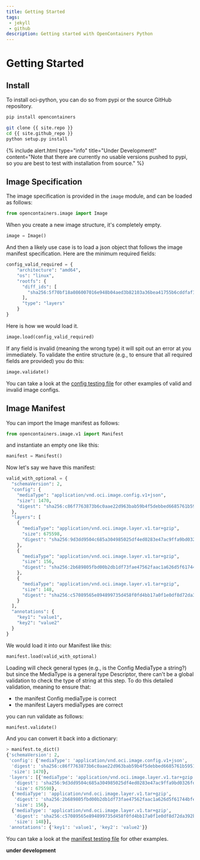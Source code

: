 ```yaml
---
title: Getting Started
tags: 
 - jekyll
 - github
description: Getting started with OpenContainers Python
---
```


# Getting Started

## Install

To install oci-python, you can do so from pypi or the source GitHub repository.

```bash
pip install opencontainers
```
```bash
git clone {{ site.repo }}
cd {{ site.github_repo }}
python setup.py install
```

{% include alert.html type="info" title="Under Development!" content="Note that there are currently no usable versions pushed to pypi, so you are best to test with installation from source." %}

## Image Specification

The image specification is provided in the `image` module, and can be loaded
as follows:

```python
from opencontainers.image import Image
```

When you create a new image structure, it's completely empty.

```python
image = Image()
```

And then a likely use case is to load a json object that follows the image
manifest specification. Here are the minimum required fields:

```python
config_valid_required = {
    "architecture": "amd64",
    "os": "linux",
    "rootfs": {
      "diff_ids": [
        "sha256:5f70bf18a086007016e948b04aed3b82103a36bea41755b6cddfaf10ace3c6ef"
      ],
      "type": "layers"
    }
}
```

Here is how we would load it. 

```python
image.load(config_valid_required)
```

If any field is invalid (meaning the wrong type) it will spit out an error at you immediately.
To validate the entire structure (e.g., to ensure that all required fields are provided)
you do this:

```python
image.validate()
```

You can take a look at the [config testing file](https://github.com/vsoch/oci-python/blob/master/opencontainers/tests/test_config.py) for other examples of valid and invalid image configs.


## Image Manifest

You can import the Image manifest as follows:

```python
from opencontainers.image.v1 import Manifest
```
and instantiate an empty one like this:

```python
manifest = Manifest()
```

Now let's say we have this manifest:

```python
valid_with_optional = {
  "schemaVersion": 2,
  "config": {
    "mediaType": "application/vnd.oci.image.config.v1+json",
    "size": 1470,
    "digest": "sha256:c86f7763873b6c0aae22d963bab59b4f5debbed6685761b5951584f6efb0633b"
  },
  "layers": [
    {
      "mediaType": "application/vnd.oci.image.layer.v1.tar+gzip",
      "size": 675598,
      "digest": "sha256:9d3dd9504c685a304985025df4ed0283e47ac9ffa9bd0326fddf4d59513f0827"
    },
    {
      "mediaType": "application/vnd.oci.image.layer.v1.tar+gzip",
      "size": 156,
      "digest": "sha256:2b689805fbd00b2db1df73fae47562faac1a626d5f61744bfe29946ecff5d73d"
    },
    {
      "mediaType": "application/vnd.oci.image.layer.v1.tar+gzip",
      "size": 148,
      "digest": "sha256:c57089565e894899735d458f0fd4bb17a0f1e0df8d72da392b85c9b35ee777cd"
    }
  ],
  "annotations": {
    "key1": "value1",
    "key2": "value2"
  }
}
```

We would load it into our Manifest like this:

```python
manifest.load(valid_with_optional)
```

Loading will check general types (e.g., is the Config MediaType a string?) but
since the MediaType is a general type Descriptor, there can't be a global validation
to check the type of string at this step. To do this detailed validation, meaning
to ensure that:

 - the manifest Config mediaType is correct
 - the manifest Layers mediaTypes are correct

you can run validate as follows:

```python
manifest.validate()
```

And you can convert it back into a dictionary:

```python
> manifest.to_dict()
{'schemaVersion': 2,
 'config': {'mediaType': 'application/vnd.oci.image.config.v1+json',
  'digest': 'sha256:c86f7763873b6c0aae22d963bab59b4f5debbed6685761b5951584f6efb0633b',
  'size': 1470},
 'layers': [{'mediaType': 'application/vnd.oci.image.layer.v1.tar+gzip',
   'digest': 'sha256:9d3dd9504c685a304985025df4ed0283e47ac9ffa9bd0326fddf4d59513f0827',
   'size': 675598},
  {'mediaType': 'application/vnd.oci.image.layer.v1.tar+gzip',
   'digest': 'sha256:2b689805fbd00b2db1df73fae47562faac1a626d5f61744bfe29946ecff5d73d',
   'size': 156},
  {'mediaType': 'application/vnd.oci.image.layer.v1.tar+gzip',
   'digest': 'sha256:c57089565e894899735d458f0fd4bb17a0f1e0df8d72da392b85c9b35ee777cd',
   'size': 148}],
 'annotations': {'key1': 'value1', 'key2': 'value2'}}
```

You can take a look at the [manifest testing file](https://github.com/vsoch/oci-python/blob/master/opencontainers/tests/test_manifest.py) for other examples.

**under development**
